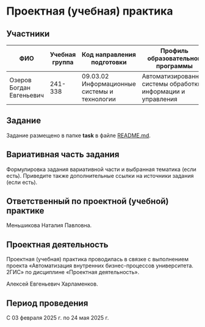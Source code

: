 # Проектная (учебная) практика

## Участники

| ФИО | Учебная группа | Код направления подготовки | Профиль образовательной программы |
|-|-|-|-|
| Озеров Богдан Евгеньевич |241-338|09.03.02 Информационные системы и технологии|Автоматизированные системы обработки информации и управления|



## Задание

Задание размещено в папке **task** в файле [README.md](task/README.md).

## Вариативная часть задания

Формулировка задания вариативной части и выбранная тематика (если есть). Приведите также дополнительные ссылки на источники задания (если есть).

## Ответственный по проектной (учебной) практике

Меньшикова Наталия Павловна.

## Проектная деятельность

Проектная (учебная) практика проводилась в связке с выполнением проекта «Автоматизация внутренних бизнес-процессов университета. 2ГИС» по дисциплине «Проектная деятельность».

Алексей Евгеньевич Харламенков.

## Период проведения

С 03 февраля 2025 г. по 24 мая 2025 г.
